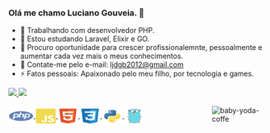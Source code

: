 ### Olá me chamo Luciano Gouveia. 👋


- 🔭 Trabalhando com desenvolvedor PHP.
- 🌱 Estou estudando Laravel, Elixir e GO.
- 🤔 Procuro oportunidade para crescer profissionalemnte, pessoalmente e aumentar cada vez mais o meus conhecimentos.
- 💬 Contate-me pelo e-mail: ljdgb2012@gmail.com
- ⚡ Fatos pessoais: Apaixonado pelo meu filho, por tecnologia e games.

 <div>
  <a href="https://github.com/LucianoGb">
  <img height="180em" src="https://github-readme-stats.vercel.app/api?username=LucianoGb&show_icons=true&theme=radical&include_all_commits=true&count_private=true"/>
  <img height="180em" src="https://github-readme-stats.vercel.app/api/top-langs/?username=LucianoGb&layout=compact&langs_count=7&theme=radical"/>
</div>
<div style="display: inline_block"><br>
  
  <img align="center" alt="PHP" height="40" width="50" src="https://raw.githubusercontent.com/devicons/devicon/master/icons/php/php-plain.svg">
  <img align="center" alt="Js" height="30" width="40" src="https://raw.githubusercontent.com/devicons/devicon/master/icons/javascript/javascript-plain.svg">
  <img align="center" alt="HTML" height="30" width="40" src="https://raw.githubusercontent.com/devicons/devicon/master/icons/html5/html5-original.svg">
  <img align="center" alt="CSS" height="30" width="40" src="https://raw.githubusercontent.com/devicons/devicon/master/icons/css3/css3-original.svg">
  <img align="center" alt="Python" height="30" width="40" src="https://raw.githubusercontent.com/devicons/devicon/master/icons/python/python-original.svg">
  <img align="center" alt="Python" height="30" width="40" src="https://raw.githubusercontent.com/devicons/devicon/master/icons/go/go-original.svg">
  
  <img align="right" alt="baby-yoda-coffe" width="100" src="https://i.pinimg.com/originals/92/01/45/920145134dd3245255d324c137e27f79.gif">
</div>  
  
   ##
